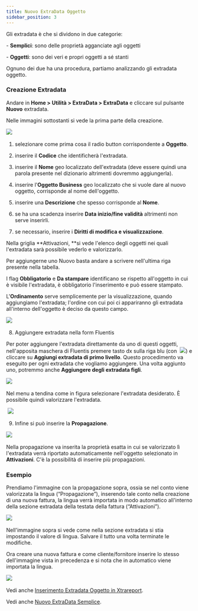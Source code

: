 ```yaml
---
title: Nuovo ExtraData Oggetto
sidebar_position: 3
---
```


Gli extradata è che si dividono in due categorie:

- **Semplici**: sono delle proprietà agganciate agli oggetti

- **Oggetti**: sono dei veri e propri oggetti a sé stanti

Ognuno dei due ha una procedura, partiamo analizzando gli extradata oggetto.


### Creazione Extradata

Andare in **Home > Utilità > ExtraData > ExtraData** e cliccare sul pulsante **Nuovo** extradata.

Nelle immagini sottostanti si vede la prima parte della creazione.

![](/img/it-it/configurations/utility/extradata/new-extradata-object/image01.png) 

1. selezionare come prima cosa il radio button corrispondente a **Oggetto**.

2. inserire il **Codice** che identificherà l'extradata.

3. inserire il **Nome** geo localizzato dell'extradata (deve essere quindi una parola presente nel dizionario altrimenti dovremmo aggiungerla).

4. inserire l'**Oggetto Business** geo localizzato che si vuole dare al nuovo oggetto, corrisponde al nome dell'oggetto. 

5. inserire una **Descrizione** che spesso corrisponde al **Nome**.

6. se ha una scadenza inserire **Data inizio/fine validità** altrimenti non serve inserirli.

7. se necessario, inserire i **Diritti di modifica e visualizzazione**.

Nella griglia **Attivazioni, **si vede l'elenco degli oggetti nei quali l'extradata sarà possibile vederlo e valorizzarlo.

Per aggiungerne uno Nuovo basta andare a scrivere nell'ultima riga presente nella tabella.

I flag **Obbligatorio** e **Da stampare** identificano se rispetto all'oggetto in cui è visibile l'extradata, è obbligatorio l'inserimento e può essere stampato.  

L'**Ordinamento** serve semplicemente per la visualizzazione, quando aggiungiamo l'extradata; l'ordine con cui poi ci appariranno gli extradata all'interno dell'oggetto è deciso da questo campo.

![](/img/it-it/configurations/utility/extradata/new-extradata-object/image02.png) 

8. Aggiungere extradata nella form Fluentis

Per poter aggiungere l'extradata direttamente da uno di questi oggetti, nell'apposita maschera di Fluentis premere tasto dx sulla riga blu (con  ![](/img/neutral/common/filter.png)) e cliccare su **Aggiungi extradata di primo livello**. Questo procedimento va eseguito per ogni extradata che vogliamo aggiungere. Una volta aggiunto uno, potremmo anche **Aggiungere degli extradata figli**.

![](/img/it-it/configurations/utility/extradata/new-extradata-object/image04.png) 

Nel menu a tendina come in figura selezionare l'extradata desiderato. È possibile quindi valorizzare l'extradata.

 ![](/img/it-it/configurations/utility/extradata/new-extradata-object/image05.png) 

9. Infine si può inserire la **Propagazione**.

![](/img/it-it/configurations/utility/extradata/new-extradata-object/image06.png) 

Nella propagazione va inserita la proprietà esatta in cui se valorizzato lì l'extradata verrà riportato automaticamente nell'oggetto selezionato in **Attivazioni**. C'è la possibilità di inserire più propagazioni.

### Esempio

Prendiamo l'immagine con la propagazione sopra, ossia se nel conto viene valorizzata la lingua (“Propagazione”), inserendo tale conto nella creazione di una nuova fattura, la lingua verrà importata in modo automatico all'interno della sezione extradata della testata della fattura (“Attivazioni”).

![](/img/it-it/configurations/utility/extradata/new-extradata-object/image07.png) 

Nell'immagine sopra si vede come nella sezione extradata si stia impostando il valore di lingua. Salvare il tutto una volta terminate le modifiche.

Ora creare una nuova fattura e come cliente/fornitore inserire lo stesso dell'immagine vista in precedenza e si nota che in automatico viene importata la lingua.

![](/img/it-it/configurations/utility/extradata/new-extradata-object/image08.png) 

Vedi anche [Inserimento Extradata Oggetto in Xtrareport](/docs/configurations/utility/extra-data/extradata/insert-extradata-object-in-xtrareport).

Vedi anche [Nuovo ExtraData Semplice](/docs/configurations/utility/extra-data/extradata/new-extradata-simple).